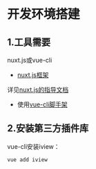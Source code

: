 # 开发环境搭建

## 1.工具需要

nuxt.js或vue-cli

- [nuxt.js框架](https://nuxtjs.org/)

详见[nuxt.js的指导文档](https://zh.nuxtjs.org/guide/installation)

- 使用[vue-cli脚手架](https://cli.vuejs.org/zh/guide/creating-a-project.html)

## 2.安装第三方插件库

vue-cli安装iview：

```shell
vue add iview
```

